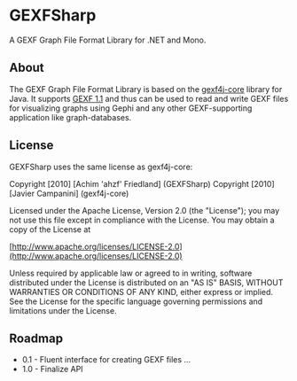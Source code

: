 GEXFSharp
=================

A GEXF Graph File Format Library for .NET and Mono.

About
------------------
The GEXF Graph File Format Library is based on the [gexf4j-core](http://github.com/jmcampanini/gexf4j-core) library for Java. It supports [GEXF 1.1](http://gexf.net/format/index.html) and thus can be used to read and write GEXF files for visualizing graphs using Gephi and any other GEXF-supporting application like graph-databases.

License
------------------

GEXFSharp uses the same license as gexf4j-core:

Copyright [2010] [Achim 'ahzf' Friedland]  (GEXFSharp)
Copyright [2010] [Javier Campanini] (gexf4j-core)

Licensed under the Apache License, Version 2.0 (the "License"); you may not use this file except in compliance with the License. You may obtain a copy of the License at

[http://www.apache.org/licenses/LICENSE-2.0](http://www.apache.org/licenses/LICENSE-2.0)

Unless required by applicable law or agreed to in writing, software distributed under the License is distributed on an "AS IS" BASIS, WITHOUT WARRANTIES OR CONDITIONS OF ANY KIND, either express or implied. See the License for the specific language governing permissions and limitations under the License.


Roadmap
------------------
* 0.1 - Fluent interface for creating GEXF files
 ...
* 1.0 - Finalize API

